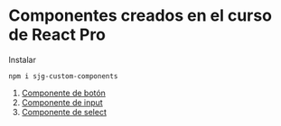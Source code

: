 # Componentes creados en el curso de React Pro

Instalar

```
npm i sjg-custom-components
```

1. [Componente de botón](#boton)
1. [Componente de input](#input)
3. [Componente de select](#select)